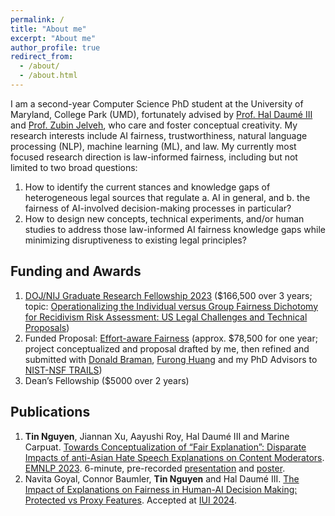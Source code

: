 ```yaml
---
permalink: /
title: "About me"
excerpt: "About me"
author_profile: true
redirect_from: 
  - /about/
  - /about.html
---
```


I am a second-year Computer Science PhD student at the University of Maryland, College Park (UMD), fortunately advised by [Prof. Hal Daumé III](http://users.umiacs.umd.edu/~hal/) and [Prof. Zubin Jelveh](https://zjelveh.github.io/), who care and foster conceptual creativity. My research interests include AI fairness, trustworthiness, natural language processing (NLP), machine learning (ML), and law. My currently most focused research direction is law-informed fairness, including but not limited to two broad questions:
1. How to identify the current stances and knowledge gaps of heterogeneous legal sources that regulate a. AI in general, and b. the fairness of AI-involved decision-making processes in particular?
2. How to design new concepts, technical experiments, and/or human studies to address those law-informed AI fairness knowledge gaps while minimizing disruptiveness to existing legal principles?

## Funding and Awards
1. [DOJ/NIJ Graduate Research Fellowship 2023](https://nij.ojp.gov/graduate-research-fellowship-program-past-and-present-fellows) ($166,500 over 3 years; topic: [Operationalizing the Individual versus Group Fairness Dichotomy for Recidivism Risk Assessment: US Legal Challenges and Technical Proposals](https://www.researchgate.net/publication/376268389_Operationalizing_the_Individual_v_Group_Fairness_Dichotomy_for_Recidivism_Risk_Assessment_US_Legal_Challenges_and_Technical_Proposals))
2. Funded Proposal: [Effort-aware Fairness](https://www.researchgate.net/publication/375120562_Effort-aware_Fairness_Measures_and_Mitigations_in_AI-assisted_Decision_Making#fullTextFileContent) (approx. $78,500 for one year; project conceptualized and proposal drafted by me, then refined and submitted with [Donald Braman](https://www.law.gwu.edu/donald-braman), [Furong Huang](https://furong-huang.com/) and my PhD Advisors to [NIST-NSF TRAILS](https://obj.umiacs.umd.edu/trails/request4proposalsTRAILS.pdf))
3. Dean’s Fellowship ($5000 over 2 years)

## Publications
1. **Tin Nguyen**, Jiannan Xu, Aayushi Roy, Hal Daumé III and Marine Carpuat. 
[Towards Conceptualization of “Fair Explanation”: Disparate Impacts of anti-Asian Hate Speech Explanations on Content Moderators](https://aclanthology.org/2023.emnlp-main.602/). [EMNLP 2023](https://2023.emnlp.org/). 6-minute, pre-recorded [presentation](https://drive.google.com/file/d/174PPUTFtFtcHVFOW7mVOoGFzJm7tj8u9/view?usp=sharing) and [poster](https://drive.google.com/file/d/1LzW-KbDUsYDvvhi-3SCKkyssKrWTciat/view?usp=sharing).
2. Navita Goyal, Connor Baumler, **Tin Nguyen** and Hal Daumé III. [The Impact of Explanations on Fairness in Human-AI Decision Making: Protected vs Proxy Features](https://arxiv.org/abs/2310.08617). Accepted at [IUI 2024](https://iui.acm.org/2024/).


